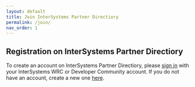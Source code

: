 ```yaml
---
layout: default
title: Join InterSystems Partner Directiory
permalink: /join/
nav_order: 1
---
```


## Registration on InterSystems Partner Directiory

To create an account on InterSystems Partner Directiory, please [sign in](https://login.intersystems.com/login/SSO.UI.Login.cls?referrer=https%3A//community.intersystems.com/) with your InterSystems WRC or Developer Community account. 
If you do not have an account, create a new one [here](https://login.intersystems.com/login/SSO.UI.Register.cls?referrer=https%3A//community.intersystems.com/).
